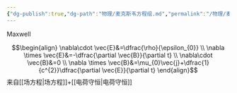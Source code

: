 ```yaml
---
{"dg-publish":true,"dg-path":"物理/麦克斯韦方程组.md","permalink":"/物理/麦克斯韦方程组/","dgPassFrontmatter":true,"noteIcon":"","created":"2024-05-21T15:20:28.817+08:00","updated":"2025-07-16T09:16:15.127+08:00"}
---
```


Maxwell


$$\begin{align}
\nabla\cdot \vec{E}&=\dfrac{\rho}{\epsilon_{0}} \\
\nabla \times \vec{E}&=-\dfrac{\partial \vec{B}}{\partial t} \\ 
\nabla\cdot \vec{B}&=0 \\
\nabla \times \vec{B}&=\mu_{0}\vec{j}+\dfrac{1}{c^{2}}\dfrac{\partial \vec{E}}{\partial t}  
\end{align}$$
来自[[场方程\|场方程]]+[[电荷守恒\|电荷守恒]]

